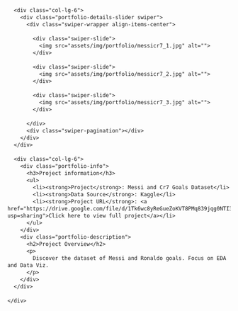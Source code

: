 <!-- ======= Portfolio Details Section ======= -->
<section id="portfolio-details" class="portfolio-details">
  <div class="container">
  <!-- Insurance Project -->
    <div class="row gy-4">

      <div class="col-lg-6">
        <div class="portfolio-details-slider swiper">
          <div class="swiper-wrapper align-items-center">

            <div class="swiper-slide">
              <img src="assets/img/portfolio/messicr7_1.jpg" alt="">
            </div>

            <div class="swiper-slide">
              <img src="assets/img/portfolio/messicr7_2.jpg" alt="">
            </div>

            <div class="swiper-slide">
              <img src="assets/img/portfolio/messicr7_3.jpg" alt="">
            </div>

          </div>
          <div class="swiper-pagination"></div>
        </div>
      </div>

      <div class="col-lg-6">
        <div class="portfolio-info">
          <h3>Project information</h3>
          <ul>
            <li><strong>Project</strong>: Messi and Cr7 Goals Dataset</li>
            <li><strong>Data Source</strong>: Kaggle</li>
            <li><strong>Project URL</strong>: <a href="https://drive.google.com/file/d/1Tk6wc8yReGueZoKVT8PMq839jqg0NTI3/view?usp=sharing">Click here to view full project</a></li>
          </ul>
        </div>
        <div class="portfolio-description">
          <h2>Project Overview</h2>
          <p>
            Discover the dataset of Messi and Ronaldo goals. Focus on EDA and Data Viz.
          </p>
        </div>
      </div>

    </div>    

  </div>
</section><!-- End Portfolio Details Section -->
